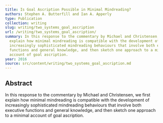```yaml
---
title: Is Goal Ascription Possible in Minimal Mindreading?
authors: Stephen A. Butterfill and Ian A. Apperly
type: Publication
collection: writing
slug: writing/two_systems_goal_ascription
url: /writing/two_systems_goal_ascription/
summary: In this response to the commentary by Michael and Christensen, we first
  explain how minimal mindreading is compatible with the development of
  increasingly sophisticated mindreading behaviours that involve both executive
  functions and general knowledge, and then sketch one approach to a minimal
  account of goal ascription.
year: 2016
source: src/content/writing/two_systems_goal_ascription.md
---
```


## Abstract

In this response to the commentary by Michael and Christensen, 
we first explain how minimal mindreading is compatible with the 
development of increasingly sophisticated mindreading behaviours 
that involve both executive functions and general knowledge, and then 
sketch one approach to a minimal account of goal ascription.
